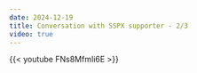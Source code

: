 ```yaml
---
date: 2024-12-19
title: Conversation with SSPX supporter - 2/3
video: true
---
```



{{< youtube FNs8MfmIi6E >}}

